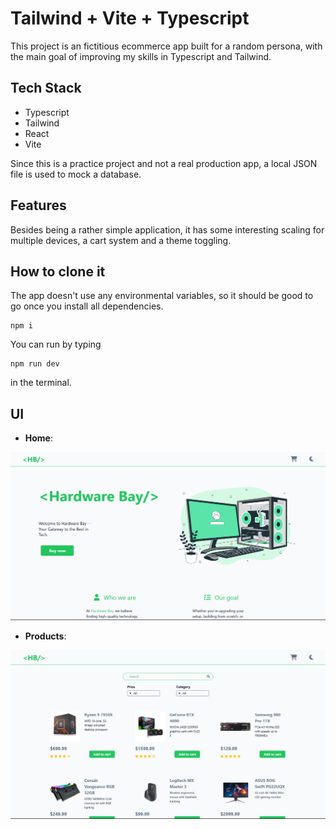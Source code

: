 # Tailwind + Vite + Typescript

This project is an fictitious ecommerce app built for a random persona, with the main goal of improving my skills in Typescript and Tailwind.

## Tech Stack

- Typescript
- Tailwind
- React
- Vite

Since this is a practice project and not a real production app, a local JSON file is used to mock a database.

## Features 

Besides being a rather simple application, it has some interesting scaling for multiple devices, a cart system and a theme toggling. 

## How to clone it

The app doesn't use any environmental variables, so it should be good to go once you install all dependencies. 

````
npm i
````

You can run by typing 
````
npm run dev
````
 in the terminal.

## UI

- **Home**:

![alt text](image.png)

- **Products**:

![alt text](image-1.png)